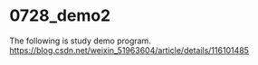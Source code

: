 # 0728_demo2

The following is study demo program.
https://blog.csdn.net/weixin_51963604/article/details/116101485
